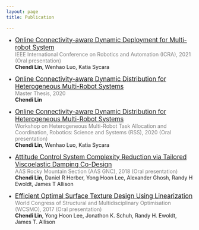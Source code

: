 ```yaml
---
layout: page
title: Publication

---
```

- [<span style="font-size:1.2em;">Online Connectivity-aware Dynamic Deployment for Multi-robot System</span>](https://arxiv.org/abs/2012.10008)  
<span style="color:gray;">IEEE International Conference on Robotics and Automation (ICRA), 2021 (Oral presentation)</span>  
**Chendi Lin**, Wenhao Luo, Katia Sycara

- [<span style="font-size:1.2em;">Online Connectivity-aware Dynamic Distribution for Heterogeneous Multi-Robot Systems</span>](https://www.ri.cmu.edu/wp-content/uploads/2020/05/Master_Thesis_Report_v5.pdf)  
<span style="color:gray;">Master Thesis, 2020</span>  
**Chendi Lin**

- [<span style="font-size:1.2em;">Online Connectivity-aware Dynamic Distribution for Heterogeneous Multi-Robot Systems</span>](https://drive.google.com/file/d/10ck8D6KAuQcdQ0QPeCYjDaRMXEaTGqEv/view)  
<span style="color:gray;">Workshop on Heterogeneous Multi-Robot Task Allocation and Coordination, Robotics: Science and Systems (RSS), 2020 (Oral presentation)</span>  
**Chendi Lin**, Wenhao Luo, Katia Sycara

- [<span style="font-size:1.2em;">Attitude Control System Complexity Reduction via Tailored Viscoelastic Damping Co-Design</span>](https://www.ideals.illinois.edu/handle/2142/106125)  
<span style="color:gray;">AAS Rocky Mountain Section (AAS GNC), 2018 (Oral presentation)</span>  
**Chendi Lin**, Daniel R Herber, Yong Hoon Lee, Alexander Ghosh, Randy H Ewoldt, James T Allison	

- [<span style="font-size:1.2em;">Efficient Optimal Surface Texture Design Using Linearization</span>](https://link.springer.com/chapter/10.1007/978-3-319-67988-4_48)  
<span style="color:gray;">World Congress of Structural and Multidisciplinary Optimisation (WCSMO), 2017 (Oral presentation)</span>  
**Chendi Lin**, Yong Hoon Lee, Jonathon K. Schuh, Randy H. Ewoldt, James T. Allison	


